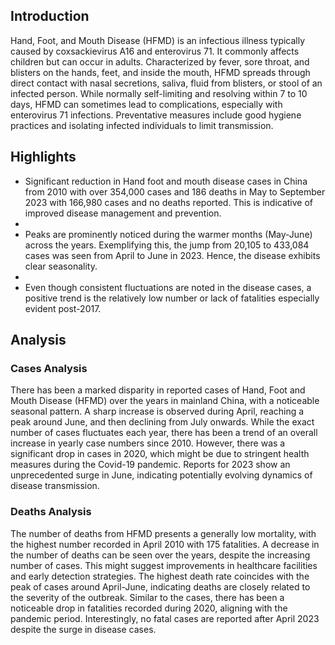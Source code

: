 ## Introduction

Hand, Foot, and Mouth Disease (HFMD) is an infectious illness typically caused by coxsackievirus A16 and enterovirus 71. It commonly affects children but can occur in adults. Characterized by fever, sore throat, and blisters on the hands, feet, and inside the mouth, HFMD spreads through direct contact with nasal secretions, saliva, fluid from blisters, or stool of an infected person. While normally self-limiting and resolving within 7 to 10 days, HFMD can sometimes lead to complications, especially with enterovirus 71 infections. Preventative measures include good hygiene practices and isolating infected individuals to limit transmission.

## Highlights

- Significant reduction in Hand foot and mouth disease cases in China from 2010 with over 354,000 cases and 186 deaths in May to September 2023 with 166,980 cases and no deaths reported. This is indicative of improved disease management and prevention.
- <br/>
- Peaks are prominently noticed during the warmer months (May-June) across the years. Exemplifying this, the jump from 20,105 to 433,084 cases was seen from April to June in 2023. Hence, the disease exhibits clear seasonality.
- <br/>
- Even though consistent fluctuations are noted in the disease cases, a positive trend is the relatively low number or lack of fatalities especially evident post-2017.

## Analysis

### Cases Analysis
There has been a marked disparity in reported cases of Hand, Foot and Mouth Disease (HFMD) over the years in mainland China, with a noticeable seasonal pattern. A sharp increase is observed during April, reaching a peak around June, and then declining from July onwards. While the exact number of cases fluctuates each year, there has been a trend of an overall increase in yearly case numbers since 2010. However, there was a significant drop in cases in 2020, which might be due to stringent health measures during the Covid-19 pandemic. Reports for 2023 show an unprecedented surge in June, indicating potentially evolving dynamics of disease transmission.

### Deaths Analysis
The number of deaths from HFMD presents a generally low mortality, with the highest number recorded in April 2010 with 175 fatalities. A decrease in the number of deaths can be seen over the years, despite the increasing number of cases. This might suggest improvements in healthcare facilities and early detection strategies. The highest death rate coincides with the peak of cases around April-June, indicating deaths are closely related to the severity of the outbreak. Similar to the cases, there has been a noticeable drop in fatalities recorded during 2020, aligning with the pandemic period. Interestingly, no fatal cases are reported after April 2023 despite the surge in disease cases.
